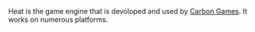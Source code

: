 Heat is the game engine that is devoloped and used by [Carbon Games](https://www.carbongames.com/). It works on numerous platforms.
